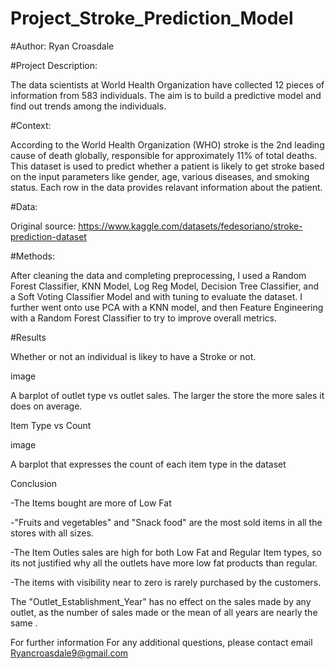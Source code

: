 # Project_Stroke_Prediction_Model

#Author: Ryan Croasdale

#Project Description:

The data scientists at World Health Organization have collected 12 pieces of information from 583 individuals. The aim is to build a predictive model and find out trends among the individuals.

#Context:

According to the World Health Organization (WHO) stroke is the 2nd leading cause of death globally, responsible for approximately 11% of total deaths.
This dataset is used to predict whether a patient is likely to get stroke based on the input parameters like gender, age, various diseases, and smoking status. Each row in the data provides relavant information about the patient.

#Data:

Original source: https://www.kaggle.com/datasets/fedesoriano/stroke-prediction-dataset

#Methods: 

After cleaning the data and completing preprocessing, I used a Random Forest Classifier, KNN Model, Log Reg Model, Decision Tree Classifier, and a Soft Voting Classifier Model and with tuning to evaluate the dataset. I further went onto use PCA with a KNN model, and then Feature Engineering with a Random Forest Classifier to try to improve overall metrics. 

#Results

Whether or not an individual is likey to have a Stroke or not.

image

A barplot of outlet type vs outlet sales. The larger the store the more sales it does on average.

Item Type vs Count

image

A barplot that expresses the count of each item type in the dataset

Conclusion

-The Items bought are more of Low Fat

-"Fruits and vegetables" and "Snack food" are the most sold items in all the stores with all sizes.

-The Item Outles sales are high for both Low Fat and Regular Item types, so its not justified why all the outlets have more low fat products than regular.

-The items with visibility near to zero is rarely purchased by the customers.

The "Outlet_Establishment_Year" has no effect on the sales made by any outlet, as the number of sales made or the mean of all years are nearly the same .

For further information For any additional questions, please contact email Ryancroasdale9@gmail.com
